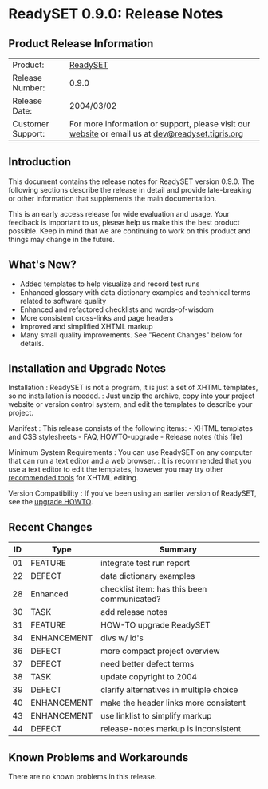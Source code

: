 # ReadySET 0.9.0: Release Notes

## Product Release Information

|                   |                                                                                                                                                                              |
| ----------------- | ---------------------------------------------------------------------------------------------------------------------------------------------------------------------------- |
| Product:          | [ReadySET](https://web.archive.org/web/20200701142616/http://readyset.tigris.org/)                                                                                           |
| Release Number:   | 0.9.0                                                                                                                                                                        |
| Release Date:     | 2004/03/02                                                                                                                                                                   |
| Customer Support: | For more information or support, please visit our [website](https://web.archive.org/web/20200701142616/http://readyset.tigris.org/) or email us at <dev@readyset.tigris.org> |

## Introduction

This document contains the release notes for ReadySET version 0.9.0. The
following sections describe the release in detail and provide
late-breaking or other information that supplements the main
documentation.

This is an early access release for wide evaluation and usage. Your
feedback is important to us, please help us make this the best product
possible. Keep in mind that we are continuing to work on this product
and things may change in the future.

## What's New?

- Added templates to help visualize and record test runs
- Enhanced glossary with data dictionary examples and technical terms
  related to software quality
- Enhanced and refactored checklists and words-of-wisdom
- More consistent cross-links and page headers
- Improved and simplified XHTML markup
- Many small quality improvements. See "Recent Changes" below
  for details.

## Installation and Upgrade Notes

Installation
: ReadySET is not a program, it is just a set of XHTML templates, so
no installation is needed.
: Just unzip the archive, copy into your project website or version
control system, and edit the templates to describe your project.

Manifest
: This release consists of the following items: - XHTML templates and CSS stylesheets - FAQ, HOWTO-upgrade - Release notes (this file)

Minimum System Requirements
: You can use ReadySET on any computer that can run a text editor and
a web browser.
: It is recommended that you use a text editor to edit the templates,
however you may try other [recommended
tools](https://web.archive.org/web/20200701142616/http://readyset.tigris.org/docs/recommended-tools.html) for
XHTML editing.

Version Compatibility
: If you've been using an earlier version of ReadySET, see the
[upgrade HOWTO](https://web.archive.org/web/20200701142616/http://readyset.tigris.org/docs/HOWTO-upgrade.html).

## Recent Changes

| ID  | Type        | Summary                                     |
| --- | ----------- | ------------------------------------------- |
| 01  | FEATURE     | integrate test run report                   |
| 22  | DEFECT      | data dictionary examples                    |
| 28  | Enhanced    | checklist item: has this been communicated? |
| 30  | TASK        | add release notes                           |
| 31  | FEATURE     | HOW-TO upgrade ReadySET                     |
| 34  | ENHANCEMENT | divs w/ id's                                |
| 36  | DEFECT      | more compact project overview               |
| 37  | DEFECT      | need better defect terms                    |
| 38  | TASK        | update copyright to 2004                    |
| 39  | DEFECT      | clarify alternatives in multiple choice     |
| 40  | ENHANCEMENT | make the header links more consistent       |
| 43  | ENHANCEMENT | use linklist to simplify markup             |
| 44  | DEFECT      | release-notes markup is inconsistent        |

## Known Problems and Workarounds

There are no known problems in this release.
